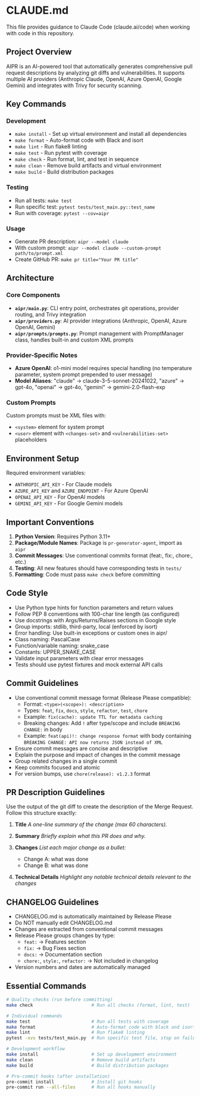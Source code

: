 # CLAUDE.md

This file provides guidance to Claude Code (claude.ai/code) when working with code in this repository.

## Project Overview

AIPR is an AI-powered tool that automatically generates comprehensive pull request descriptions by analyzing git diffs and vulnerabilities. It supports multiple AI providers (Anthropic Claude, OpenAI, Azure OpenAI, Google Gemini) and integrates with Trivy for security scanning.

## Key Commands

### Development
- `make install` - Set up virtual environment and install all dependencies
- `make format` - Auto-format code with Black and isort
- `make lint` - Run flake8 linting
- `make test` - Run pytest with coverage
- `make check` - Run format, lint, and test in sequence
- `make clean` - Remove build artifacts and virtual environment
- `make build` - Build distribution packages

### Testing
- Run all tests: `make test`
- Run specific test: `pytest tests/test_main.py::test_name`
- Run with coverage: `pytest --cov=aipr`

### Usage
- Generate PR description: `aipr --model claude`
- With custom prompt: `aipr --model claude --custom-prompt path/to/prompt.xml`
- Create GitHub PR: `make pr title="Your PR title"`

## Architecture

### Core Components
- **`aipr/main.py`**: CLI entry point, orchestrates git operations, provider routing, and Trivy integration
- **`aipr/providers.py`**: AI provider integrations (Anthropic, OpenAI, Azure OpenAI, Gemini)
- **`aipr/prompts/prompts.py`**: Prompt management with PromptManager class, handles built-in and custom XML prompts

### Provider-Specific Notes
- **Azure OpenAI**: o1-mini model requires special handling (no temperature parameter, system prompt prepended to user message)
- **Model Aliases**: "claude" → claude-3-5-sonnet-20241022, "azure" → gpt-4o, "openai" → gpt-4o, "gemini" → gemini-2.0-flash-exp

### Custom Prompts
Custom prompts must be XML files with:
- `<system>` element for system prompt
- `<user>` element with `<changes-set>` and `<vulnerabilities-set>` placeholders

## Environment Setup

Required environment variables:
- `ANTHROPIC_API_KEY` - For Claude models
- `AZURE_API_KEY` and `AZURE_ENDPOINT` - For Azure OpenAI
- `OPENAI_API_KEY` - For OpenAI models
- `GEMINI_API_KEY` - For Google Gemini models

## Important Conventions

1. **Python Version**: Requires Python 3.11+
2. **Package/Module Names**: Package is `pr-generator-agent`, import as `aipr`
3. **Commit Messages**: Use conventional commits format (feat:, fix:, chore:, etc.)
4. **Testing**: All new features should have corresponding tests in `tests/`
5. **Formatting**: Code must pass `make check` before committing

## Code Style
- Use Python type hints for function parameters and return values
- Follow PEP 8 conventions with 100-char line length (as configured)
- Use docstrings with Args/Returns/Raises sections in Google style
- Group imports: stdlib, third-party, local (enforced by isort)
- Error handling: Use built-in exceptions or custom ones in aipr/
- Class naming: PascalCase
- Function/variable naming: snake_case
- Constants: UPPER_SNAKE_CASE
- Validate input parameters with clear error messages
- Tests should use pytest fixtures and mock external API calls

## Commit Guidelines
- Use conventional commit message format (Release Please compatible):
  * Format: `<type>(<scope>): <description>`
  * Types: `feat`, `fix`, `docs`, `style`, `refactor`, `test`, `chore`
  * Example: `fix(cache): update TTL for metadata caching`
  * Breaking changes: Add `!` after type/scope and include `BREAKING CHANGE:` in body
  * Example: `feat(api)!: change response format` with body containing `BREAKING CHANGE: API now returns JSON instead of XML`
- Ensure commit messages are concise and descriptive
- Explain the purpose and impact of changes in the commit message
- Group related changes in a single commit
- Keep commits focused and atomic
- For version bumps, use `chore(release): v1.2.3` format

## PR Description Guidelines
Use the output of the git diff to create the description of the Merge Request. Follow this structure exactly:

1. **Title**
   *A one-line summary of the change (max 60 characters).*

2. **Summary**
   *Briefly explain what this PR does and why.*

3. **Changes**
   *List each major change as a bullet:*
   - Change A: what was done
   - Change B: what was done

4. **Technical Details**
   *Highlight any notable technical details relevant to the changes*

## CHANGELOG Guidelines
- CHANGELOG.md is automatically maintained by Release Please
- Do NOT manually edit CHANGELOG.md
- Changes are extracted from conventional commit messages
- Release Please groups changes by type:
  * `feat:` → Features section
  * `fix:` → Bug Fixes section
  * `docs:` → Documentation section
  * `chore:`, `style:`, `refactor:` → Not included in changelog
- Version numbers and dates are automatically managed

## Essential Commands

```bash
# Quality checks (run before committing)
make check                      # Run all checks (format, lint, test)

# Individual commands
make test                       # Run all tests with coverage
make format                     # Auto-format code with black and isort
make lint                       # Run flake8 linting
pytest -xvs tests/test_main.py  # Run specific test file, stop on failure

# Development workflow
make install                    # Set up development environment
make clean                      # Remove build artifacts
make build                      # Build distribution packages

# Pre-commit hooks (after installation)
pre-commit install              # Install git hooks
pre-commit run --all-files      # Run all hooks manually
```

